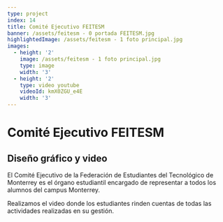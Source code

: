 ```yaml
---
type: project
index: 14
title: Comité Ejecutivo FEITESM
banner: /assets/feitesm - 0 portada FEITESM.jpg
highlightedImage: /assets/feitesm - 1 foto principal.jpg
images:
  - height: '2'
    image: /assets/feitesm - 1 foto principal.jpg
    type: image
    width: '3'
  - height: '2'
    type: video youtube
    videoId: kmX0ZGU_e4E
    width: '3'
---
```

# Comité Ejecutivo FEITESM

## Diseño gráfico y video

El Comité Ejecutivo de la Federación de Estudiantes del Tecnológico de Monterrey es el órgano estudiantil encargado de representar a todos los alumnos del campus Monterrey.

Realizamos el video donde los estudiantes rinden cuentas de todas las actividades realizadas en su gestión.
